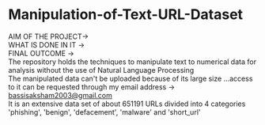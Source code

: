 # Manipulation-of-Text-URL-Dataset
AIM OF THE PROJECT-> <br>
WHAT IS DONE IN IT -> <br>
FINAL OUTCOME -> <br>
The repository holds the techniques to manipulate text to numerical data for analysis without the use of Natural Language Processing <br>
The manipulated data can't be uploaded because of its large size ...access to it can be requested through my email address -> bassisaksham2003@gmail.com <br>
It is an extensive data set of about 651191 URLs divided into 4 categories 'phishing', 'benign', 'defacement', 'malware' and 'short_url' <br>
